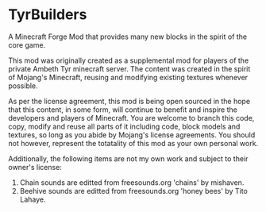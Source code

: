 # TyrBuilders
A Minecraft Forge Mod that provides many new blocks in the spirit of the core game.

This mod was originally created as a supplemental mod for players of the private Ambeth Tyr minecraft server.  The content was created in the spirit of Mojang's Minecraft, reusing and modifying existing textures whenever possible.  


As per the license agreement, this mod is being open sourced in the hope that this content, in some form, will continue to benefit and inspire the developers and players of Minecraft.  You are welcome to branch this code, copy, modify and reuse all parts of it including code, block models and textures, so long as you abide by Mojang's license agreements.  You should not however, represent the totatality of this mod as your own personal work.  


Additionally, the following items are not my own work and subject to their owner's license:


1) Chain sounds are editted from freesounds.org 'chains' by mishaven.
2) Beehive sounds are editted from freesounds.org 'honey bees' by Tito Lahaye.

